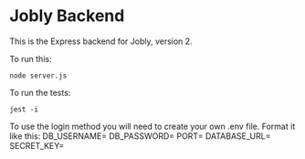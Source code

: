 # Jobly Backend

This is the Express backend for Jobly, version 2.

To run this:

    node server.js
    
To run the tests:

    jest -i


To use the login method you will need to create your own .env file. Format it like this:
    DB_USERNAME=
    DB_PASSWORD=
    PORT=
    DATABASE_URL=
    SECRET_KEY=